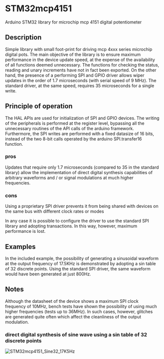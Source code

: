 # STM32mcp4151
Arduino STM32 library for microchip mcp 4151 digital potentiometer

## Description
Simple library with small foot-print for driving mcp 4xxx series microchip digital pots. The main objective of the library is to ensure maximum performance in the device update speed, at the expense of the availability of all functions deemed unnecessary. The functions for checking the status, reading and unary increments have not in fact been exported. On the other hand, the presence of a performing SPI and GPIO driver allows wiper updates in the order of 1.7 microseconds (with serial speed of 9 MHz). The standard driver, at the same speed, requires 35 microseconds for a single write.

## Principle of operation
The HAL APIs are used for initialization of SPI and GPIO devices. The writing of the peripherals is performed at the register level, bypassing all the unnecessary routines of the API calls of the arduino framework. Furthermore, the SPI writes are performed with a fixed datasize of 16 bits, instead of the two 8-bit calls operated by the arduino SPI.transfer16 function.
### pros
Updates that require only 1.7 microseconds (compared to 35 in the standard library) allow the implementation of direct digital synthesis capabilities of arbitrary waveforms and / or signal modulations at much higher frequencies.
### cons
Using a proprietary SPI driver prevents it from being shared with devices on the same bus with different clock rates or modes

In any case it is possible to configure the driver to use the standard SPI library and adopting transactions. In this way, however, maximum performance is lost.

## Examples
In the included example, the possibility of generating a sinusoidal waveform at the output frequency of 17.5KHz is demonstrated by adopting a sin table of 32 discrete points. Using the standard SPI driver, the same waveform would have been generated at just 800Hz.

## Notes
Although the datasheet of the device shows a maximum SPI clock frequency of 10MHz, bench tests have shown the possibility of using much higher frequencies (tests up to 36MHz). In such cases, however, glitches are generated quite often which affect the cleanliness of the output modulation.

### direct digital synthesis of sine wave using a sin table of 32 discrete points 
![STM32mcp4151_Sine32_17K5Hz](https://user-images.githubusercontent.com/16845473/159183637-dc90a8e4-43a9-4720-833e-06adc5a2b5a4.png)
